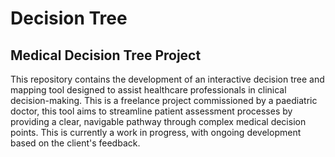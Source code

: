 # Decision Tree

<h2>Medical Decision Tree Project</h2>
This repository contains the development of an interactive decision tree and mapping tool designed to assist healthcare professionals in clinical decision-making. This is a freelance project commissioned by a paediatric doctor, this tool aims to streamline patient assessment processes by providing a clear, navigable pathway through complex medical decision points. This is currently a work in progress, with ongoing development based on the client's feedback.
